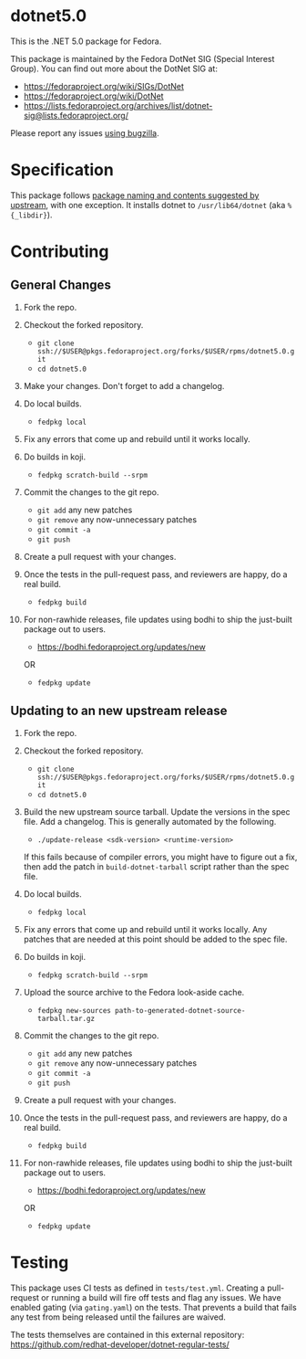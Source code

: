 # dotnet5.0

This is the .NET 5.0 package for Fedora.

This package is maintained by the Fedora DotNet SIG (Special Interest
Group). You can find out more about the DotNet SIG at:

- https://fedoraproject.org/wiki/SIGs/DotNet
- https://fedoraproject.org/wiki/DotNet
- https://lists.fedoraproject.org/archives/list/dotnet-sig@lists.fedoraproject.org/

Please report any issues [using
bugzilla](https://bugzilla.redhat.com/enter_bug.cgi?product=Fedora&component=dotnet5.0).

# Specification

This package follows [package naming and contents suggested by
upstream](https://docs.microsoft.com/en-us/dotnet/core/build/distribution-packaging),
with one exception. It installs dotnet to `/usr/lib64/dotnet` (aka
`%{_libdir}`).

# Contributing

## General Changes

1. Fork the repo.

2. Checkout the forked repository.

    - `git clone ssh://$USER@pkgs.fedoraproject.org/forks/$USER/rpms/dotnet5.0.git`
    - `cd dotnet5.0`

3. Make your changes. Don't forget to add a changelog.

4. Do local builds.

    - `fedpkg local`

5. Fix any errors that come up and rebuild until it works locally.

6. Do builds in koji.

    - `fedpkg scratch-build --srpm`

8. Commit the changes to the git repo.

    - `git add` any new patches
    - `git remove` any now-unnecessary patches
    - `git commit -a`
    - `git push`

9. Create a pull request with your changes.

10. Once the tests in the pull-request pass, and reviewers are happy, do a real
    build.

    - `fedpkg build`

11. For non-rawhide releases, file updates using bodhi to ship the just-built
    package out to users.

    - https://bodhi.fedoraproject.org/updates/new

    OR

    - `fedpkg update`

## Updating to an new upstream release

1. Fork the repo.

2. Checkout the forked repository.

    - `git clone ssh://$USER@pkgs.fedoraproject.org/forks/$USER/rpms/dotnet5.0.git`
    - `cd dotnet5.0`

3. Build the new upstream source tarball. Update the versions in the
   spec file. Add a changelog. This is generally automated by the
   following.

    - `./update-release <sdk-version> <runtime-version>`

    If this fails because of compiler errors, you might have to figure
    out a fix, then add the patch in `build-dotnet-tarball` script
    rather than the spec file.

4. Do local builds.

    - `fedpkg local`

5. Fix any errors that come up and rebuild until it works locally. Any
   patches that are needed at this point should be added to the spec file.

6. Do builds in koji.

    - `fedpkg scratch-build --srpm`

7. Upload the source archive to the Fedora look-aside cache.

    - `fedpkg new-sources path-to-generated-dotnet-source-tarball.tar.gz`

8. Commit the changes to the git repo.

    - `git add` any new patches
    - `git remove` any now-unnecessary patches
    - `git commit -a`
    - `git push`

9. Create a pull request with your changes.

10. Once the tests in the pull-request pass, and reviewers are happy, do a real
    build.

    - `fedpkg build`

11. For non-rawhide releases, file updates using bodhi to ship the just-built
    package out to users.

    - https://bodhi.fedoraproject.org/updates/new

    OR

    - `fedpkg update`

# Testing

This package uses CI tests as defined in `tests/test.yml`. Creating a
pull-request or running a build will fire off tests and flag any issues. We have
enabled gating (via `gating.yaml`) on the tests. That prevents a build
that fails any test from being released until the failures are waived.

The tests themselves are contained in this external repository:
https://github.com/redhat-developer/dotnet-regular-tests/
